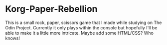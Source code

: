 # Korg-Paper-Rebellion
This is a small rock, paper, scissors game that I made while studying on The Odin Project. Currently it only plays within the console but hopefully I'll be able to make it a little more intricate. Maybe add some HTML/CSS? Who knows! 
